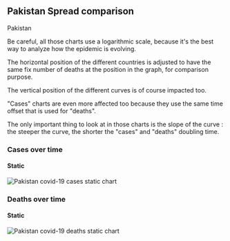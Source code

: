 ## Pakistan Spread comparison 

Pakistan



Be careful, all those charts use a logarithmic scale, because it's the best way to analyze how the epidemic is evolving.
 
The horizontal position of the different countries is adjusted to have the same fix number of deaths at the position in the graph, for comparison purpose.

The vertical position of the different curves is of course impacted too.

"Cases" charts are even more affected too because they use the same time offset that is used for "deaths".

The only important thing to look at in those charts is the slope of the curve : the steeper the curve, the shorter the "cases" and "deaths" doubling time.



 
### Cases over time
 
#### Static
![Pakistan covid-19 cases static chart](https://raw.githubusercontent.com/madlag/coronavirus_study/master/notebooks/graphs/2020-03-20/countries/Pakistan/2020-03-20_Pakistan_deaths.png "Pakistan covid-19 cases static chart")   

 
### Deaths over time
 
#### Static
![Pakistan covid-19 deaths static chart](https://raw.githubusercontent.com/madlag/coronavirus_study/master/notebooks/graphs/2020-03-20/countries/Pakistan/2020-03-20_Pakistan_deaths.png "Pakistan covid-19 deaths static chart")   

